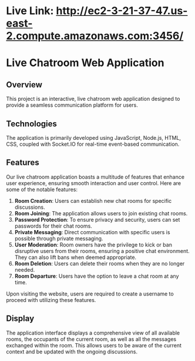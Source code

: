 # Live Link: http://ec2-3-21-37-47.us-east-2.compute.amazonaws.com:3456/

# Live Chatroom Web Application

## Overview
This project is an interactive, live chatroom web application designed to provide a seamless communication platform for users.

## Technologies
The application is primarily developed using JavaScript, Node.js, HTML, CSS, coupled with Socket.IO for real-time event-based communication.

## Features
Our live chatroom application boasts a multitude of features that enhance user experience, ensuring smooth interaction and user control. Here are some of the notable features:

1. **Room Creation**: Users can establish new chat rooms for specific discussions.
2. **Room Joining**: The application allows users to join existing chat rooms.
3. **Password Protection**: To ensure privacy and security, users can set passwords for their chat rooms.
4. **Private Messaging**: Direct communication with specific users is possible through private messaging.
5. **User Moderation**: Room owners have the privilege to kick or ban disruptive users from their rooms, ensuring a positive chat environment. They can also lift bans when deemed appropriate.
6. **Room Deletion**: Users can delete their rooms when they are no longer needed.
7. **Room Departure**: Users have the option to leave a chat room at any time.

Upon visiting the website, users are required to create a username to proceed with utilizing these features.

## Display
The application interface displays a comprehensive view of all available rooms, the occupants of the current room, as well as all the messages exchanged within the room. This allows users to be aware of the current context and be updated with the ongoing discussions.
